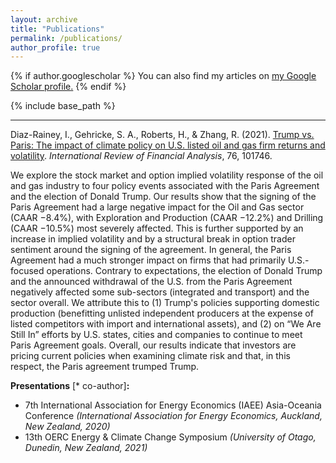 ```yaml
---
layout: archive
title: "Publications"
permalink: /publications/
author_profile: true
---
```



{% if author.googlescholar %}
  You can also find my articles on <u><a href="{{author.googlescholar}}">my Google Scholar profile</a>.</u>
{% endif %}

{% include base_path %}

____________________________________________________________________________________________________________________________________________________________________
Diaz-Rainey, I., Gehricke, S. A., Roberts, H., & Zhang, R. (2021). [Trump vs. Paris: The impact of climate policy on U.S. listed oil and gas firm returns and volatility]([https://www.sciencedirect.com/science/article/pii/S1057521922003945](https://www.sciencedirect.com/science/article/pii/S1057521921000880)). *International Review of Financial Analysis*, 76, 101746.

We explore the stock market and option implied volatility response of the oil and gas industry to four policy events associated with the Paris Agreement and the election of Donald Trump. Our results show that the signing of the Paris Agreement had a large negative impact for the Oil and Gas sector (CAAR −8.4%), with Exploration and Production (CAAR −12.2%) and Drilling (CAAR −10.5%) most severely affected. This is further supported by an increase in implied volatility and by a structural break in option trader sentiment around the signing of the agreement. In general, the Paris Agreement had a much stronger impact on firms that had primarily U.S.-focused operations. Contrary to expectations, the election of Donald Trump and the announced withdrawal of the U.S. from the Paris Agreement negatively affected some sub-sectors (integrated and transport) and the sector overall. We attribute this to (1) Trump's policies supporting domestic production (benefitting unlisted independent producers at the expense of listed competitors with import and international assets), and (2) on “We Are Still In” efforts by U.S. states, cities and companies to continue to meet Paris Agreement goals. Overall, our results indicate that investors are pricing current policies when examining climate risk and that, in this respect, the Paris agreement trumped Trump.

**Presentations** [\* co-author]**:** 
- 7th International Association for Energy Economics (IAEE) Asia-Oceania Conference *(International Association for Energy Economics, Auckland, New Zealand, 2020)*
- 13th OERC Energy & Climate Change Symposium *(University of Otago, Dunedin, New Zealand, 2021)*
